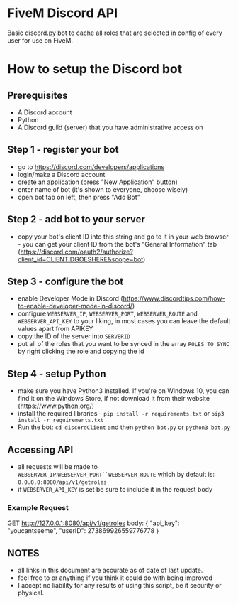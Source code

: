 # FiveM Discord API
 
Basic discord.py bot to cache all roles that are selected in config of every user for use on FiveM.

# How to setup the Discord bot
## Prerequisites
- A Discord account
- Python
- A Discord guild (server) that you have administrative access on

## Step 1 - register your bot
- go to https://discord.com/developers/applications
- login/make a Discord account
- create an application (press "New Application" button)
- enter name of bot (it's shown to everyone, choose wisely)
- open bot tab on left, then press "Add Bot"

## Step 2 - add bot to your server
- copy your bot's client ID into this string and go to it in your web browser - you can get your client ID from the bot's "General Information" tab (https://discord.com/oauth2/authorize?client_id=CLIENTIDGOESHERE&scope=bot)

## Step 3 - configure the bot
- enable Developer Mode in Discord (https://www.discordtips.com/how-to-enable-developer-mode-in-discord/)
- configure `WEBSERVER_IP`, `WEBSERVER_PORT`, `WEBSERVER_ROUTE` and `WEBSERVER_API_KEY` to your liking, in most cases you can leave the default values apart from APIKEY
- copy the ID of the server into `SERVERID`
- put all of the roles that you want to be synced in the array `ROLES_TO_SYNC` by right clicking the role and copying the id

## Step 4 - setup Python
- make sure you have Python3 installed. If you're on Windows 10, you can find it on the Windows Store, if not download it from their website (https://www.python.org/)
- install the required libraries - `pip install -r requirements.txt` or `pip3 install -r requirements.txt`
- Run the bot: `cd discordClient` and then `python bot.py` or `python3 bot.py`

## Accessing API 

- all requests will be made to `WEBSERVER_IP`:`WEBSERVER_PORT``WEBSERVER_ROUTE` which by default is: `0.0.0.0:8080/api/v1/getroles`
- if `WEBSERVER_API_KEY` is set be sure to include it in the request body

### Example Request
GET http://127.0.0.1:8080/api/v1/getroles
body:
{
    "api_key": "youcantseeme",
    "userID": 273869926559776778
}

## NOTES
- all links in this document are accurate as of date of last update.
- feel free to pr anything if you think it could do with being improved
- I accept no liability for any results of using this script, be it security or physical.
